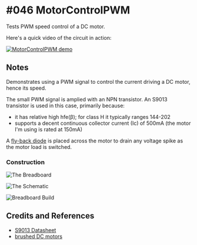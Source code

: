 # #046 MotorControlPWM

Tests PWM speed control of a DC motor.

Here's a quick video of the circuit in action:

[![MotorControlPWM demo](https://img.youtube.com/vi/CYKtJfKv5ug/0.jpg)](https://www.youtube.com/watch?v=CYKtJfKv5ug)


## Notes

Demonstrates using a PWM signal to control the current driving a DC motor, hence its speed.

The small PWM signal is amplied with an NPN transistor.
An S9013 transistor is used in this case, primarily because:

* it has relative high hfe(β); for class H it typically ranges 144-202
* supports a decent continuous collector current (Ic) of 500mA (the motor I'm using is rated at 150mA)

A [fly-back diode](http://en.wikipedia.org/wiki/Flyback_diode) is placed across
the motor to drain any voltage spike as the motor load is switched.


### Construction

![The Breadboard](./assets/MotorControlPWM_bb.jpg?raw=true)

![The Schematic](./assets/MotorControlPWM_schematic.jpg?raw=true)

![Breadboard Build](./assets/MotorControlPWM_build.jpg?raw=true)

## Credits and References

* [S9013 Datasheet](https://www.futurlec.com/Transistors/S9013.shtml)
* [brushed DC motors](http://en.wikipedia.org/wiki/Brushed_DC_electric_motor)
